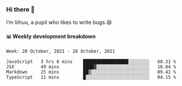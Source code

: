 ### Hi there 👋
I’m liihuu, a pupil who likes to write bugs.😄


#### 📊 Weekly development breakdown
<!--START_SECTION:waka-->
```text
Week: 20 October, 2021 - 26 October, 2021

JavaScript   3 hrs 6 mins    █████████████████░░░░░░░░   68.31 % 
JSX          49 mins         ████▓░░░░░░░░░░░░░░░░░░░░   18.04 % 
Markdown     25 mins         ██▒░░░░░░░░░░░░░░░░░░░░░░   09.41 % 
TypeScript   11 mins         █░░░░░░░░░░░░░░░░░░░░░░░░   04.15 % 
```
<!--END_SECTION:waka-->

<!--
**liihuu/liihuu** is a ✨ _special_ ✨ repository because its `README.md` (this file) appears on your GitHub profile.

Here are some ideas to get you started:

- 🔭 I’m currently working on ...
- 🌱 I’m currently learning ...
- 👯 I’m looking to collaborate on ...
- 🤔 I’m looking for help with ...
- 💬 Ask me about ...
- 📫 How to reach me: ...
- 😄 Pronouns: ...
- ⚡ Fun fact: ...
-->
